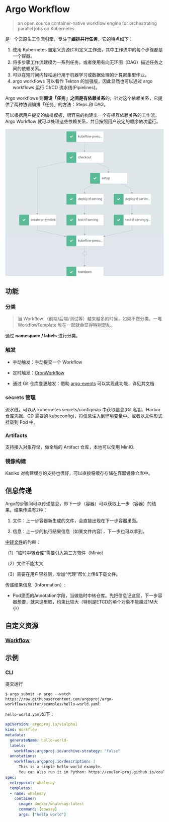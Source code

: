 # Argo Workflow

>  an open source container-native workflow engine for orchestrating parallel jobs on Kubernetes.

是一个云原生工作流引擎，专注于**编排并行任务**。它的特点如下：

1. 使用 Kubernetes 自定义资源(CR)定义工作流，其中工作流中的每个步骤都是一个容器。
2. 将多步骤工作流建模为一系列任务，或者使用有向无环图（DAG）描述任务之间的依赖关系。
3. 可以在短时间内轻松运行用于机器学习或数据处理的计算密集型作业。
4. argo workflows 可以看作 Tekton 的加强版，因此显然也可以通过 argo workflows 运行 CI/CD 流水线(Pipielines)。

Argo workflows 则**假设「任务」之间是有依赖关系**的，针对这个依赖关系，它提供了两种协调编排「任务」的方法：Steps 和 DAG。

可以根据用户提交的编排模板，很容易的构建出一个有相互依赖关系的工作流。Argo Workflow 就可以处理这些依赖关系，并且按照用户设定的顺序依次运行。

<img src="pics/argo_demo.png" alt="img" style="zoom:50%;" />

## 功能

### 分类

> 当 Workflow （前端/后端/测试等）越来越多的时候，如果不做分类，一堆 WorkflowTemplate 堆在一起就会显得特别混乱。

通过 **namespace / labels** 进行分类。

### 触发

- 手动触发：手动提交一个 Workflow

- 定时触发：[CronWorkflow](https://argoproj.github.io/argo-workflows/cron-workflows/)
- 通过 Git 仓库变更触发：借助 [argo-events](https://github.com/argoproj/argo-events) 可以实现此功能，详见其文档

### secrets 管理

流水线，可以从 kubernetes secrets/configmap 中获取信息(Git 私钥、Harbor 仓库凭据、CD 需要的 kubeconfig)，将信息注入到环境变量中、或者以文件形式挂载到 Pod 中。

### Artifacts

支持接入对象存储，做全局的 Artifact 仓库，本地可以使用 MinIO.

### 镜像构建

Kaniko 对构建缓存的支持也很好，可以直接将缓存存储在容器镜像仓库中。



## 信息传递

Argo的步骤间可以传递信息，即下一步（容器）可以获取上一步（容器）的结果。结果传递有2种：

1. 文件：上一步容器新生成的文件，会直接出现在下一步容器里面。

2. 信息：上一步的执行结果信息（如某文件内容），下一步也可以拿到。

[中转文件](https://github.com/argoproj/argo-workflows/blob/master/docs/workflow-executors.md)的约束：

（1）“临时中转仓库”需要引入第三方软件（Minio）

（2）文件不能太大

（3）需要在用户容器侧，增加“代理”帮忙上传&下载文件。

传递结果信息（Information）:

- Pod里面的Annotation字段，当做临时中转仓库。先把信息记这里，下一步容器想要，就来这里取，约束比较大（特别是ETCD的单个对象不能超过1M大小）

## 自定义资源

### [Workflow](https://argoproj.github.io/argo-workflows/fields/#workflow)



## 示例

### CLI

提交运行

```shell
$ argo submit -n argo --watch https://raw.githubusercontent.com/argoproj/argo-workflows/master/examples/hello-world.yaml
```

`hello-world.yaml`如下：

```yaml
apiVersion: argoproj.io/v1alpha1
kind: Workflow
metadata:
  generateName: hello-world-
  labels:
    workflows.argoproj.io/archive-strategy: "false"
  annotations:
    workflows.argoproj.io/description: |
      This is a simple hello world example.
      You can also run it in Python: https://couler-proj.github.io/couler/examples/#hello-world
spec:
  entrypoint: whalesay
  templates:
  - name: whalesay
    container:
      image: docker/whalesay:latest
      command: [cowsay]
      args: ["hello world"]
```

